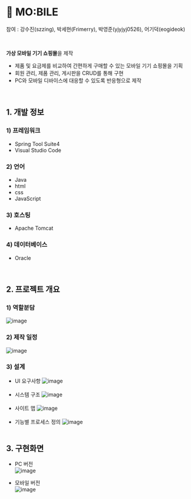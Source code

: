 # 📱 MO:BILE

참여 : 강수진(szzing), 박세현(Frimerry), 박영준(yjyjyj0526), 어기덕(eogideok)

<br>

**가상 모바일 기기 쇼핑몰**을 제작<br>
- 제품 및 요금제를 비교하여 간편하게 구매할 수 있는 모바일 기기 쇼핑몰을 기획
- 회원 관리, 제품 관리, 게시판을 CRUD를 통해 구현
- PC와 모바일 디바이스에 대응할 수 있도록 반응형으로 제작

<br>

## 1. 개발 정보
### 1) 프레임워크
- Spring Tool Suite4<br>
- Visual Studio Code 


### 2) 언어
- Java<br>
- html<br>
- css<br>
- JavaScript


### 3) 호스팅
- Apache Tomcat


### 4) 데이터베이스
- Oracle

<br>


## 2. 프로젝트 개요
### 1) 역할분담
![image](https://user-images.githubusercontent.com/93658676/173049172-29750988-e078-4f47-9da1-5df8fd16568b.png)

### 2) 제작 일정
![image](https://user-images.githubusercontent.com/93658676/173049100-e2001f0b-b871-4423-9169-4e2f2d7523f5.png)

### 3) 설계
- UI 요구사항
![image](https://user-images.githubusercontent.com/93658676/173049428-3fbba5a8-3f89-4880-8e9a-1e6e3cacecd9.png)<br><br>
- 시스템 구조
![image](https://user-images.githubusercontent.com/93658676/173049551-07392f2d-95b5-4328-bfb9-fab72e784332.png)<br><br>
- 사이트 맵
![image](https://user-images.githubusercontent.com/93658676/173049628-c802fbb7-fafe-4eb6-81e1-ee605ecbf66c.png)<br><br>
- 기능별 프로세스 정의
![image](https://user-images.githubusercontent.com/93658676/173049673-cc440e4d-b9dc-43e7-989a-74d2e6944331.png)<br><br>


## 3. 구현화면
- PC 버전<br>
![image](https://user-images.githubusercontent.com/93658676/173053886-43ed1d0e-2cf8-4426-a161-7fee634762dd.png)

- 모바일 버전<br>
![image](https://user-images.githubusercontent.com/93658676/173055770-e111c3b3-a3a4-48de-945b-6dcb93bed798.png)

